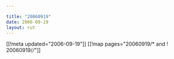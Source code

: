 ```yaml
---

title: "20060919"
date: 2006-09-19
layout: rut
---
```


[[!meta updated="2006-09-19"]]
[[!map pages="20060919/* and ! 20060919/*/*"]]
